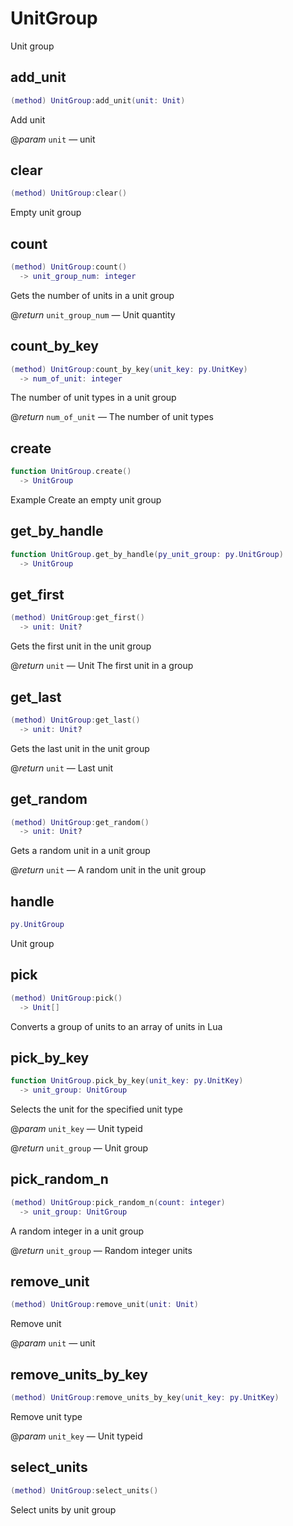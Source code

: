 # UnitGroup

Unit group

## add_unit

```lua
(method) UnitGroup:add_unit(unit: Unit)
```

Add unit

@*param* `unit` — unit
## clear

```lua
(method) UnitGroup:clear()
```

Empty unit group
## count

```lua
(method) UnitGroup:count()
  -> unit_group_num: integer
```

Gets the number of units in a unit group

@*return* `unit_group_num` — Unit quantity
## count_by_key

```lua
(method) UnitGroup:count_by_key(unit_key: py.UnitKey)
  -> num_of_unit: integer
```

The number of unit types in a unit group

@*return* `num_of_unit` — The number of unit types
## create

```lua
function UnitGroup.create()
  -> UnitGroup
```

Example Create an empty unit group
## get_by_handle

```lua
function UnitGroup.get_by_handle(py_unit_group: py.UnitGroup)
  -> UnitGroup
```

## get_first

```lua
(method) UnitGroup:get_first()
  -> unit: Unit?
```

Gets the first unit in the unit group

@*return* `unit` — Unit The first unit in a group
## get_last

```lua
(method) UnitGroup:get_last()
  -> unit: Unit?
```

Gets the last unit in the unit group

@*return* `unit` — Last unit
## get_random

```lua
(method) UnitGroup:get_random()
  -> unit: Unit?
```

Gets a random unit in a unit group

@*return* `unit` — A random unit in the unit group
## handle

```lua
py.UnitGroup
```

Unit group
## pick

```lua
(method) UnitGroup:pick()
  -> Unit[]
```

Converts a group of units to an array of units in Lua
## pick_by_key

```lua
function UnitGroup.pick_by_key(unit_key: py.UnitKey)
  -> unit_group: UnitGroup
```

Selects the unit for the specified unit type

@*param* `unit_key` — Unit typeid

@*return* `unit_group` — Unit group
## pick_random_n

```lua
(method) UnitGroup:pick_random_n(count: integer)
  -> unit_group: UnitGroup
```

A random integer in a unit group

@*return* `unit_group` — Random integer units
## remove_unit

```lua
(method) UnitGroup:remove_unit(unit: Unit)
```

Remove unit

@*param* `unit` — unit
## remove_units_by_key

```lua
(method) UnitGroup:remove_units_by_key(unit_key: py.UnitKey)
```

Remove unit type

@*param* `unit_key` — Unit typeid
## select_units

```lua
(method) UnitGroup:select_units()
```

Select units by unit group


